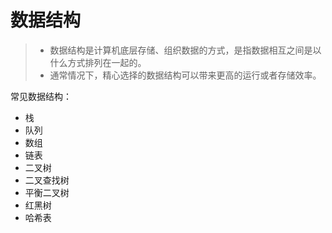 # 数据结构

> - 数据结构是计算机底层存储、组织数据的方式，是指数据相互之间是以什么方式排列在一起的。
> - 通常情况下，精心选择的数据结构可以带来更高的运行或者存储效率。

常见数据结构：

- 栈
- 队列
- 数组
- 链表
- 二叉树
- 二叉查找树
- 平衡二叉树
- 红黑树
- 哈希表